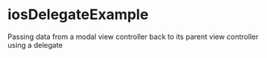 # iosDelegateExample
Passing data from a modal view controller back to its parent view controller using a delegate
